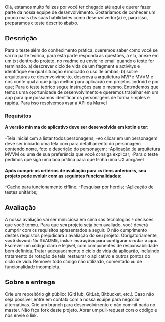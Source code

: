   Olá, estamos muito felizes por você ter chegado até aqui e querer fazer parte da nossa equipe de desenvolvimento. Gostaríamos de conhecer um pouco mais das suas habilidades como desenvolvedor(a) e, para isso, preparamos o teste descrito abaixo.

## Descrição

Para o teste além do conhecimento prática, queremos saber como você se sai na parte teórica, para esta parte responda as questões, a e b, anexe em um txt dentro do projeto, no readme ou envie no email quando o teste for terminado.
a) descrever ciclo de vida de um fragment e activitys e identifique em qual situação é indicado o uso de ambas;
b) sobre arquiteturas de desenvolvimento, descreva a arquitetura MVP e MVVM e nos conte qual a que julga melhor para aplicação em projetos android e por que;
Para o teste teórico segue instruções para o mesmo. Entendemos que temos uma oportunidade de desenvolvimento e queremos trabalhar em um app para que possamos identificar os personagens de forma simples e rápida. Para isso resolvemos usar a API da [Marvel](https://developer.marvel.com/)

### Requisitos

#### A versão mínima do aplicativo deve ser desenvolvida em kotlin e ter:

-Tela inicial com a listar todos personagens;
-Ao clicar em um personagem deve ser iniciado uma tela com para detalhamento do personagem contendo nome, foto e descrição do personagem;
-Aplicação de arquitetura MVVM ou uma de sua preferência que você consiga explicar;
-Para o teste pedimos que siga uma boa prática para que tenha uma UX amigável 


#### Após cumprir os critérios de avaliação para os itens anteriores, seu projeto pode evoluir com as seguintes funcionalidades:

-Cache para funcionamento offline.
-Pesquisar por heróis;
-Aplicação de testes unitários;


## Avaliação
  A nossa avaliação vai ser minuciosa em cima das tecnologias e decisões que você tomou. Para que seu projeto seja bem avaliado, você deverá cumprir com os requisitos apresentados a seguir. O não cumprimento destes requisitos prejudicará a avaliação do seu projeto.
Obrigatoriamente, você deverá: No README, incluir instruções para configurar e rodar o app.
Escrever um código claro e legível, com componentes de responsabilidade bem definida.
Tratar adequadamente o ciclo de vida da aplicação, incluindo tratamento de rotação de tela, restaurar o aplicativo e outros pontos do ciclo de vida.
Remover todo código não utilizado, comentado ou de funcionalidade incompleta.
 
## Sobre a entrega 

Crie um repositório git público (GitHub, GitLab, Bitbucket, etc.). Caso não seja possível, entre em contato com a nossa equipe para negociar alternativas.
Crie um branch para desenvolvimento e não commit nada no master.
Não faça fork deste projeto. Abrar um pull-request com o código e nos envie o link.

